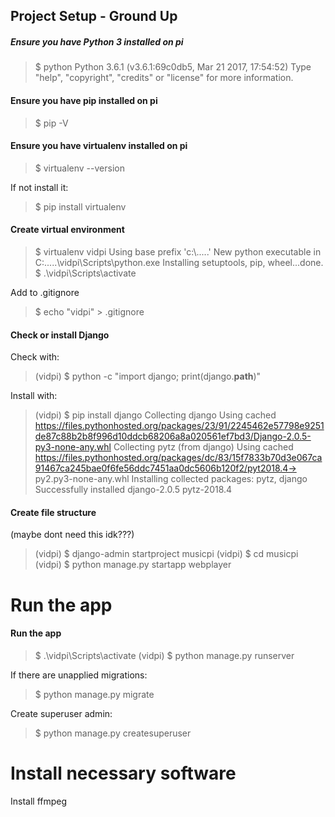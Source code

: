 ## Project Setup - Ground Up

##### Ensure you have Python 3 installed on pi

> $ python
> Python 3.6.1 (v3.6.1:69c0db5, Mar 21 2017, 17:54:52)
> Type "help", "copyright", "credits" or "license" for more information.
> >>>

#### Ensure you have pip installed on pi

> $ pip -V

#### Ensure you have virtualenv installed on pi

> $ virtualenv --version

If not install it:

> $ pip install virtualenv

#### Create virtual environment

> $ virtualenv vidpi
> Using base prefix 'c:\\.....'
> New python executable in C:\.....\vidpi\Scripts\python.exe
> Installing setuptools, pip, wheel...done.
> $ .\vidpi\Scripts\activate

Add to .gitignore
> $ echo "vidpi\" > .gitignore

#### Check or install Django

Check with:

> (vidpi) $ python -c "import django; print(django.__path__)"

Install with:

> (vidpi) $ pip install django
> Collecting django
>   Using cached https://files.pythonhosted.org/packages/23/91/2245462e57798e9251de87c88b2b8f996d10ddcb68206a8a020561ef7bd3/Django-2.0.5-py3-none-any.whl
> Collecting pytz (from django)
>   Using cached https://files.pythonhosted.org/packages/dc/83/15f7833b70d3e067ca91467ca245bae0f6fe56ddc7451aa0dc5606b120f2/pyt2018.4-> py2.py3-none-any.whl
> Installing collected packages: pytz, django
> Successfully installed django-2.0.5 pytz-2018.4

#### Create file structure

(maybe dont need this idk???)

> (vidpi) $ django-admin startproject musicpi
> (vidpi) $ cd musicpi
> (vidpi) $ python manage.py startapp webplayer

# Run the app

#### Run the app

> $ .\vidpi\Scripts\activate
> (vidpi) $ python manage.py runserver

If there are unapplied migrations:

> $ python manage.py migrate

Create superuser admin:

> $ python manage.py createsuperuser

# Install necessary software

Install ffmpeg
